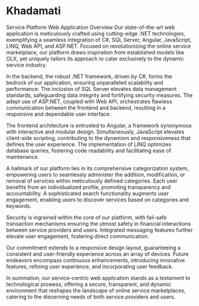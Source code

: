 # Khadamati
Service Platform Web Application Overview Our state-of-the-art web application is meticulously crafted using cutting-edge .NET technologies, exemplifying a seamless integration of C#, SQL Server, Angular, JavaScript, LINQ, Web API, and ASP.NET. Focused on revolutionizing the online service marketplace, our platform draws inspiration from established models like OLX, yet uniquely tailors its approach to cater exclusively to the dynamic service industry.

In the backend, the robust .NET framework, driven by C#, forms the bedrock of our application, ensuring unparalleled scalability and performance. The inclusion of SQL Server elevates data management standards, safeguarding data integrity and fortifying security measures. The adept use of ASP.NET, coupled with Web API, orchestrates flawless communication between the frontend and backend, resulting in a responsive and dependable user interface.

The frontend architecture is entrusted to Angular, a framework synonymous with interactive and modular design. Simultaneously, JavaScript elevates client-side scripting, contributing to the dynamism and responsiveness that defines the user experience. The implementation of LINQ optimizes database queries, fostering code readability and facilitating ease of maintenance.

A hallmark of our platform lies in its comprehensive categorization system, empowering users to seamlessly administer the addition, modification, or removal of services within meticulously defined categories. Each user benefits from an individualized profile, promoting transparency and accountability. A sophisticated search functionality augments user engagement, enabling users to discover services based on categories and keywords.

Security is ingrained within the core of our platform, with fail-safe transaction mechanisms ensuring the utmost safety in financial interactions between service providers and users. Integrated messaging features further elevate user engagement, fostering direct communication.

Our commitment extends to a responsive design layout, guaranteeing a consistent and user-friendly experience across an array of devices. Future endeavors encompass continuous enhancements, introducing innovative features, refining user experience, and incorporating user feedback.

In summation, our service-centric web application stands as a testament to technological prowess, offering a secure, transparent, and dynamic environment that reshapes the landscape of online service marketplaces, catering to the discerning needs of both service providers and users.
